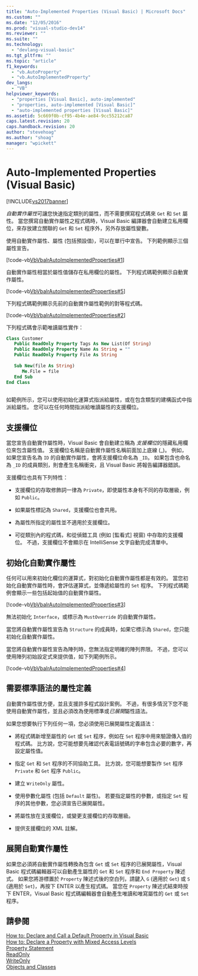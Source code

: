 ```yaml
---
title: "Auto-Implemented Properties (Visual Basic) | Microsoft Docs"
ms.custom: ""
ms.date: "12/05/2016"
ms.prod: "visual-studio-dev14"
ms.reviewer: ""
ms.suite: ""
ms.technology: 
  - "devlang-visual-basic"
ms.tgt_pltfrm: ""
ms.topic: "article"
f1_keywords: 
  - "vb.AutoProperty"
  - "vb.AutoImplementedProperty"
dev_langs: 
  - "VB"
helpviewer_keywords: 
  - "properties [Visual Basic], auto-implemented"
  - "properties, auto-implemented [Visual Basic]"
  - "auto-implemented properties [Visual Basic]"
ms.assetid: 5c669f0b-cf95-4b4e-ae84-9cc55212ca87
caps.latest.revision: 20
caps.handback.revision: 20
author: "stevehoag"
ms.author: "shoag"
manager: "wpickett"
---
```

# Auto-Implemented Properties (Visual Basic)
[!INCLUDE[vs2017banner](../../../../csharp/includes/vs2017banner.md)]

*自動實作屬性*可讓您快速指定類別的屬性，而不需要撰寫程式碼來 `Get` 和 `Set` 屬性。  當您撰寫自動實作屬性之程式碼時，Visual Basic 編譯器會自動建立私用欄位，來存放建立關聯的 `Get` 和 `Set` 程序外，另外存放屬性變數。  
  
 使用自動實作屬性、屬性 \(包括預設值\)，可以在單行中宣告。  下列範例顯示三個屬性宣告。  
  
 [!code-vb[VbVbalrAutoImplementedProperties#1](../../../../visual-basic/programming-guide/language-features/procedures/codesnippet/VisualBasic/auto-implemented-properties_1.vb)]  
  
 自動實作屬性相當於屬性值儲存在私用欄位的屬性。  下列程式碼範例顯示自動實作屬性。  
  
 [!code-vb[VbVbalrAutoImplementedProperties#5](../../../../visual-basic/programming-guide/language-features/procedures/codesnippet/VisualBasic/auto-implemented-properties_2.vb)]  
  
 下列程式碼範例顯示先前的自動實作屬性範例的對等程式碼。  
  
 [!code-vb[VbVbalrAutoImplementedProperties#2](../../../../visual-basic/programming-guide/language-features/procedures/codesnippet/VisualBasic/auto-implemented-properties_3.vb)]  
  
 下列程式碼會示範唯讀屬性實作：  
  
```vb  
Class Customer  
   Public ReadOnly Property Tags As New List(Of String)  
   Public ReadOnly Property Name As String = ""  
   Public ReadOnly Property File As String  
  
   Sub New(file As String)  
      Me.File = file  
   End Sub  
End Class  
  
```  
  
 如範例所示，您可以使用初始化運算式指派給屬性，或在包含類型的建構函式中指派給屬性。  您可以在任何時間指派給唯讀屬性的支援欄位。  
  
## 支援欄位  
 當您宣告自動實作屬性時，Visual Basic 會自動建立稱為 *支援欄位*的隱藏私用欄位來包含屬性值。  支援欄位名稱是自動實作屬性名稱前面加上底線 \(\_\)。  例如，如果您宣告名為 `ID` 的自動實作屬性，會將支援欄位命名為 `_ID`。  如果包含也命名為 `_ID` 的成員類別，則會產生名稱衝突，且 Visual Basic 將報告編譯器錯誤。  
  
 支援欄位也具有下列特性：  
  
-   支援欄位的存取修飾詞一律為 `Private`，即使屬性本身有不同的存取層級，例如 `Public`。  
  
-   如果屬性標記為 `Shared`，支援欄位也會共用。  
  
-   為屬性所指定的屬性並不適用於支援欄位。  
  
-   可從類別內的程式碼，和從偵錯工具 \(例如 \[監看式\] 視窗\) 中存取的支援欄位。  不過，支援欄位不會顯示在 IntelliSense 文字自動完成清單中。  
  
## 初始化自動實作屬性  
 任何可以用來初始化欄位的運算式，對初始化自動實作屬性都是有效的。  當您初始化自動實作屬性時，會評估運算式，並傳遞給屬性的 `Set` 程序。  下列程式碼範例會顯示一些包括起始值的自動實作屬性。  
  
 [!code-vb[VbVbalrAutoImplementedProperties#3](../../../../visual-basic/programming-guide/language-features/procedures/codesnippet/VisualBasic/auto-implemented-properties_4.vb)]  
  
 無法初始化 `Interface`，或標示為 `MustOverride` 的自動實作屬性。  
  
 當您將自動實作屬性宣告為 `Structure` 的成員時，如果它標示為 `Shared`，您只能初始化自動實作屬性。  
  
 當您將自動實作屬性宣告為陣列時，您無法指定明確的陣列界限。  不過，您可以使用陣列初始設定式來提供值，如下列範例所示。  
  
 [!code-vb[VbVbalrAutoImplementedProperties#4](../../../../visual-basic/programming-guide/language-features/procedures/codesnippet/VisualBasic/auto-implemented-properties_5.vb)]  
  
## 需要標準語法的屬性定義  
 自動實作屬性很方便，並且支援許多程式設計案例。  不過，有很多情況下您不能使用自動實作屬性，並且必須改為使用標準或*已展開*屬性語法。  
  
 如果您想要執行下列任何一項，您必須使用已展開屬性定義語法：  
  
-   將程式碼新增至屬性的 `Get` 或 `Set` 程序，例如在 `Set` 程序中用來驗證傳入值的程式碼。  比方說，您可能想要先確認代表電話號碼的字串包含必要的數字，再設定屬性值。  
  
-   指定 `Get` 和 `Set` 程序的不同協助工具。  比方說，您可能想要製作 `Set` 程序 `Private` 和 `Get` 程序 `Public`。  
  
-   建立 `WriteOnly` 屬性。  
  
-   使用參數化屬性 \(包括 `Default` 屬性\)。  若要指定屬性的參數，或指定 `Set` 程序的其他參數，您必須宣告已展開屬性。  
  
-   將屬性放在支援欄位，或變更支援欄位的存取層級。  
  
-   提供支援欄位的 XML 註解。  
  
## 展開自動實作屬性  
 如果您必須將自動實作屬性轉換為包含 `Get` 或 `Set` 程序的已展開屬性，Visual Basic 程式碼編輯器可以自動產生屬性的 `Get` 和 `Set` 程序和 `End Property` 陳述式。  如果您將游標置於 `Property` 陳述式後的空白列，請鍵入 `G` \(適用於 `Get`\) 或 `S` \(適用於 `Set`\)，再按下 ENTER 以產生程式碼。  當您在 `Property` 陳述式結束時按下 ENTER，Visual Basic 程式碼編輯器會自動產生唯讀和唯寫屬性的 `Get` 或 `Set` 程序。  
  
## 請參閱  
 [How to: Declare and Call a Default Property in Visual Basic](../../../../visual-basic/programming-guide/language-features/procedures/how-to-declare-and-call-a-default-property.md)   
 [How to: Declare a Property with Mixed Access Levels](../../../../visual-basic/programming-guide/language-features/procedures/how-to-declare-a-property-with-mixed-access-levels.md)   
 [Property Statement](../../../../visual-basic/language-reference/statements/property-statement.md)   
 [ReadOnly](../../../../visual-basic/language-reference/modifiers/readonly.md)   
 [WriteOnly](../../../../visual-basic/language-reference/modifiers/writeonly.md)   
 [Objects and Classes](../../../../visual-basic/reference/command-line-compiler/index.md)